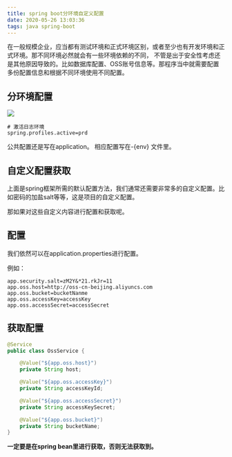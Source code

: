 ```yaml
---
title: spring boot分环境自定义配置
date: 2020-05-26 13:03:36
tags: java spring-boot
---
```


在一般规模企业，应当都有测试环境和正式环境区别，或者至少也有开发环境和正式环境。那不同环境必然就会有一些环境依赖的不同，
不管是出于安全性考虑还是其他原因导致的。比如数据库配置、OSS账号信息等。那程序当中就需要配置多份配置信息和根据不同环境使用不同配置。

<!--more-->

## 分环境配置


![](https://user-gold-cdn.xitu.io/2020/4/28/171bf4e4682557aa?w=982&h=198&f=png&s=45808)


```
# 激活日志环境
spring.profiles.active=prd
```

公共配置还是写在application。
相应配置写在-{env} 文件里。

## 自定义配置获取

上面是spring框架所需的默认配置方法，我们通常还需要非常多的自定义配置。比如密码的加盐salt等等，这是项目的自定义配置。

那如果对这些自定义内容进行配置和获取呢。


## 配置

我们依然可以在application.properties进行配置。

例如：

```properties
app.security.salt=zM2Y&*21.rkJr=11
app.oss.host=http://oss-cn-beijing.aliyuncs.com
app.oss.bucket=bucketNanme
app.oss.accessKey=accessKey
app.oss.accessSecret=accessSecret
```

## 获取配置

```java
@Service
public class OssService {

    @Value("${app.oss.host}")
    private String host;

    @Value("${app.oss.accessKey}")
    private String accessKeyId;

    @Value("${app.oss.accessSecret}")
    private String accessKeySecret;

    @Value("${app.oss.bucket}")
    private String bucketName;
}
```

**一定要是在spring bean里进行获取，否则无法获取到。**


